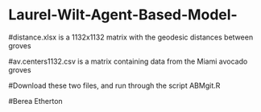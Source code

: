 # Laurel-Wilt-Agent-Based-Model-
#distance.xlsx is a 1132x1132 matrix with the geodesic distances between groves

#av.centers1132.csv is a matrix containing data from the Miami avocado groves

#Download these two files, and run through the script ABMgit.R

#Berea Etherton


